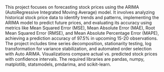 This project focuses on forecasting stock prices using the ARIMA (AutoRegressive Integrated Moving Average) model. It involves analyzing historical stock price data to identify trends and 
patterns, implementing the ARIMA model to predict future prices, and evaluating its accuracy using metrics like Mean Squared Error (MSE), Mean Absolute Error (MAE), Root Mean Squared Error 
(RMSE), and Mean Absolute Percentage Error (MAPE), achieving a prediction accuracy of 97.5% in upcoming 15-20 observations. The project includes time series decomposition, stationarity testing, log transformation for 
variance stabilization, and automated order selection with Auto ARIMA. Visualizations compare actual vs. predicted stock prices with confidence intervals. The required libraries are 
pandas, numpy, matplotlib, statsmodels, pmdarima, and scikit-learn.
